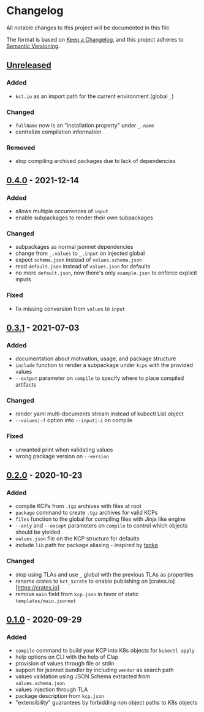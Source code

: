 # Changelog

All notable changes to this project will be documented in this file.

The format is based on [Keep a Changelog](https://keepachangelog.com/en/1.0.0/),
and this project adheres to [Semantic Versioning](https://semver.org/spec/v2.0.0.html).

## [Unreleased]

### Added

- `kct.io` as an import path for the current environment (global `_`)

### Changed

- `fullName` now is an "installation property" under `_.name`
- centralize compilation information

### Removed

- stop compiling archived packages due to lack of dependencies

## [0.4.0] - 2021-12-14

### Added

- allows multiple occurrences of `input`
- enable subpackages to render their own subpackages

### Changed

- subpackages as normal jsonnet dependencies
- change from `_.values` to `_.input` on injected global
- expect `schema.json` instead of `values.schema.json`
- read `default.json` instead of `values.json` for defaults
- no more `default.json`, now there's only `example.json` to enforce explicit inputs

### Fixed

- fix missing conversion from `values` to `input`

## [0.3.1] - 2021-07-03

### Added

- documentation about motivation, usage, and package structure
- `include` function to render a subpackage under `kcps` with the provided values
- `--output` parameter on `compile` to specify where to place compiled artifacts

### Changed

- render yaml multi-documents stream instead of kubectl List object
- `--values|-f` option into `--input|-i` on compile

### Fixed

- unwanted print when validating values
- wrong package version on `--version`

## [0.2.0] - 2020-10-23

### Added

- compile KCPs from `.tgz` archives with files at root
- `package` command to create `.tgz` archives for valid KCPs
- `files` function to the global for compiling files with Jinja like engine
- `--only` and `--except` parameters on `compile` to control which objects should be yielded
- `values.json` file on the KCP structure for defaults
- include `lib` path for package aliasing - inspired by [tanka](https://tanka.dev/tutorial/k-lib#aliasing)

### Changed

- stop using TLAs and use `_` global with the previous TLAs as properties
- rename crates to `kct_$crate` to enable publishing on [crates.io][https://crates.io]
- remove `main` field from `kcp.json` in favor of static `templates/main.jsonnet`

## [0.1.0] - 2020-09-29

### Added

- `compile` command to build your KCP into K8s objects for `kubectl apply`
- help options on CLI with the help of Clap
- provision of values through file or stdin
- support for jsonnet bundler by including `vendor` as search path
- values validation using JSON Schema extracted from `values.schema.json`
- values injection through TLA
- package description from `kcp.json`
- "extensibility" guarantees by forbidding non object paths to K8s objects

[Unreleased]: https://github.com/bruno-delfino1995/kct/compare/v0.4.0...HEAD
[0.4.0]: https://github.com/bruno-delfino1995/kct/compare/v0.4.0...v0.3.1
[0.3.1]: https://github.com/bruno-delfino1995/kct/compare/v0.3.1...v0.2.0
[0.2.0]: https://github.com/bruno-delfino1995/kct/compare/v0.2.0...v0.1.0
[0.1.0]: https://github.com/bruno-delfino1995/kct/releases/tag/v0.1.0
